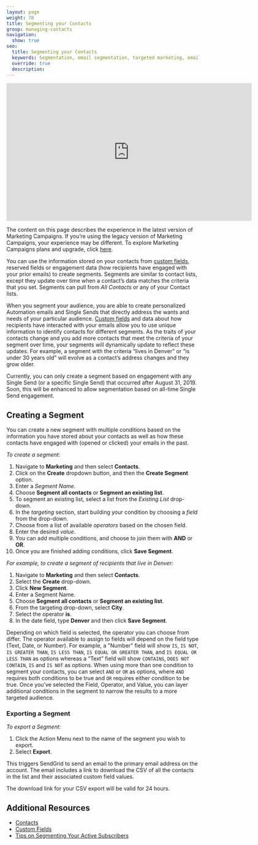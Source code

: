 ```yaml
---
layout: page
weight: 70
title: Segmenting your Contacts
group: managing-contacts
navigation:
  show: true
seo:
  title: Segmenting your Contacts
  keywords: Segmentation, email segmentation, targeted marketing, email, marketing campaigns
  override: true
  description:
---
```


<iframe src="https://player.vimeo.com/video/385360784" width="640" height="360" frameborder="0" allow="autoplay; fullscreen" allowfullscreen></iframe>

<call-out>

The content on this page describes the experience in the latest version of Marketing Campaigns. If you’re using the legacy version of Marketing Campaigns, your experience may be different. To explore Marketing Campaigns plans and upgrade, click [here](https://sendgrid.com/pricing).

</call-out>

You can use the information stored on your contacts from [custom fields]({{root_url}}/ui/managing-contacts/custom-fields/), reserved fields or engagement data (how recipients have engaged with your prior emails) to create segments. Segments are similar to contact lists, except they update over time when a contact’s data matches the criteria that you set. Segments can pull from *All Contacts* or any of your Contact lists. 

When you segment your audience, you are able to create personalized Automation emails and Single Sends that directly address the wants and needs of your particular audience. [Custom fields]({{root_url}}/ui/managing-contacts/custom-fields/) and data about how recipients have interacted with your emails allow you to use unique information to identify contacts for different segments. As the traits of your contacts change and you add more contacts that meet the criteria of your segment over time, your segments will dynamically update to reflect these updates. For example, a segment with the criteria “lives in Denver” or “is under 30 years old” will evolve as a contact’s address changes and they grow older. 

<call-out type="warning">
Currently, you can only create a segment based on engagement with any Single Send (or a specific Single Send) that occurred after August 31, 2019. Soon, this will be enhanced to allow segmentation based on all-time Single Send engagement.
</call-out>


## Creating a Segment

You can create a new segment with multiple conditions based on the information you have stored about your contacts as well as how these contacts have engaged with (opened or clicked) your emails in the past.

*To create a segment:*

1. Navigate to **Marketing** and then select **Contacts**.
2. Click on the **Create** dropdown button, and then the **Create Segment** option.
3. Enter a *Segment Name*.
4. Choose **Segment all contacts** or **Segment an existing list**.
5. To segment an existing list, select a list from the *Existing List* drop-down.
6. In the *targeting* section, start building your condition by choosing a *field* from the drop-down.
7. Choose from a list of available *operators* based on the chosen field.
8. Enter the desired *value*.
9. You can add multiple conditions, and choose to join them with **AND** or **OR**.
10. Once you are finished adding conditions, click **Save Segment**.

*For example, to create a segment of recipients that live in Denver:*
 
1. Navigate to **Marketing** and then select **Contacts**.
1. Select the **Create** drop-down.
1. Click **New Segment**.
1. Enter a Segment Name.
1. Choose **Segment all contacts** or **Segment an existing list**.
1. From the targeting drop-down, select **City**. 
1. Select the operator **is**. 
1. In the date field, type **Denver** and then click **Save Segment**.  

Depending on which field is selected, the operator you can choose from differ. The operator available to assign to fields will depend on the field type (Text, Date, or Number). For example, a "Number” field will show `IS`, `IS NOT`, `IS GREATER THAN`, `IS LESS THAN`, `IS EQUAL OR GREATER THAN`, and `IS EQUAL OR LESS THAN` as options whereas a “Text” field will show `CONTAINS`, `DOES NOT CONTAIN`, `IS` and `IS NOT` as options.
When using more than one condition to segment your contacts, you can select `AND` or `OR` as options, where `AND` requires both conditions to be true and `OR` requires either condition to be true. Once you’ve selected the Field, Operator, and Value, you can layer additional conditions in the segment to narrow the results to a more targeted audience.

 ### Exporting a Segment

*To export a Segment:*

1. Click the Action Menu next to the name of the segment you wish to export.
1. Select **Export**.

This triggers SendGrid to send an email to the primary email address on the account. The email includes a link to download the CSV of all the contacts in the list and their associated custom field values.

<call-out>

The download link for your CSV export will be valid for 24 hours.

</call-out>


 ## Additional Resources

- [Contacts]({{root_url}}/ui/managing-contacts/adding-contacts/)
- [Custom Fields]({{root_url}}/ui/managing-contacts/custom-fields/)
- [Tips on Segmenting Your Active Subscribers](https://sendgrid.com/blog/tips-on-segmenting-your-active-subscribers/)


